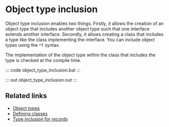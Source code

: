 # Object type inclusion

Object type inclusion enables two things. Firstly, it allows the creation of an object type that includes another object type such that one interface extends another interface. Secondly, it allows creating a class that includes a type like the class implementing the interface. You can include object types using the `*T` syntax.

The implementation of the object type within the class that includes the type is checked at the compile time.

::: code object_type_inclusion.bal :::

::: out object_type_inclusion.out :::

## Related links
- [Object types](/learn/by-example/object-types/)
- [Defining classes](/learn/by-example/defining-classes/)
- [Type inclusion for records](/learn/by-example/type-inclusion-for-records/)
